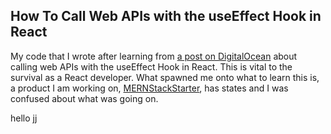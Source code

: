 
## How To Call Web APIs with the useEffect Hook in React
My code that I wrote after learning from [a post on DigitalOcean](https://www.digitalocean.com/community/tutorials/how-to-call-web-apis-with-the-useeffect-hook-in-react) about calling web APIs with the useEffect Hook in React. This is vital to the survival as a React developer. What spawned me onto what to learn this is, a product I am working on, [MERNStackStarter](https://github.com/serafirim/MERNStackStarter), has states and I was confused about what was going on.

hello jj

